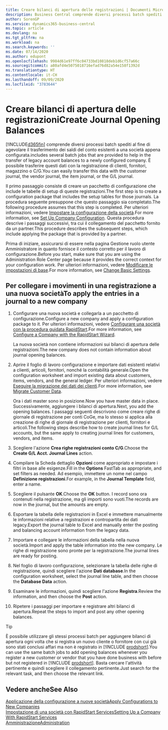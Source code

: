 ```yaml
---
title: Creare bilanci di apertura delle registrazioni | Documenti Microsoft
description: Business Central comprende diversi processi batch spediti al fine di agevolare il trasferimento dei saldi del conto esistenti a una società appena configurata. È possibile trasferire facilmente questi dati con le registrazioni.
author: SorenGP
ms.service: dynamics365-business-central
ms.topic: article
ms.devlang: na
ms.tgt_pltfrm: na
ms.workload: na
ms.search.keywords: ''
ms.date: 07/14/2020
ms.author: edupont
ms.openlocfilehash: 9984d61e97ff6c04733bd10818deb1d6cf57a66c
ms.sourcegitcommit: a80afd4e5075018716efad76d82a54e158f1392d
ms.translationtype: HT
ms.contentlocale: it-CH
ms.lasthandoff: 09/09/2020
ms.locfileid: "3783644"
---
```

# <a name="create-journal-opening-balances"></a><span data-ttu-id="3248d-104">Creare bilanci di apertura delle registrazioni</span><span class="sxs-lookup"><span data-stu-id="3248d-104">Create Journal Opening Balances</span></span>

[!INCLUDE[d365fin](includes/d365fin_md.md)] <span data-ttu-id="3248d-105">comprende diversi processi batch spediti al fine di agevolare il trasferimento dei saldi del conto esistenti a una società appena configurata.</span><span class="sxs-lookup"><span data-stu-id="3248d-105">includes several batch jobs that are provided to help in the transfer of legacy account balances to a newly configured company.</span></span> <span data-ttu-id="3248d-106">È possibile trasferire questi dati con la registrazione di clienti, fornitori, magazzino o C/G.</span><span class="sxs-lookup"><span data-stu-id="3248d-106">You can easily transfer this data with the customer journal, the vendor journal, the item journal, or the G/L journal.</span></span>

<span data-ttu-id="3248d-107">Il primo passaggio consiste di creare un pacchetto di configurazione che include le tabelle di setup di queste registrazioni.</span><span class="sxs-lookup"><span data-stu-id="3248d-107">The first step is to create a configuration package that includes the setup tables for those journals.</span></span> <span data-ttu-id="3248d-108">La procedura seguente presuppone che questo passaggio sia completato.</span><span class="sxs-lookup"><span data-stu-id="3248d-108">The following procedure assumes that this step is completed.</span></span> <span data-ttu-id="3248d-109">Per ulteriori informazioni, vedere [Impostare la configurazione della società](admin-set-up-company-configuration.md).</span><span class="sxs-lookup"><span data-stu-id="3248d-109">For more information, see [Set Up Company Configuration](admin-set-up-company-configuration.md).</span></span> <span data-ttu-id="3248d-110">Questa procedura descrive i passaggi successivi, tra cui il collegamento del pacchetto fornito da un partner.</span><span class="sxs-lookup"><span data-stu-id="3248d-110">This procedure describes the subsequent steps, which include applying the package that is provided by a partner.</span></span>  

<span data-ttu-id="3248d-111">Prima di iniziare, assicurarsi di essere nella pagina Gestione ruolo utente Amministratore in quanto fornisce il contesto corretto per il lavoro di configurazione.</span><span class="sxs-lookup"><span data-stu-id="3248d-111">Before you start, make sure that you are using the Administration Role Center page because it provides the correct context for your configuration work.</span></span> <span data-ttu-id="3248d-112">Per ulteriori informazioni, vedere [Modificare le impostazioni di base](ui-change-basic-settings.md).</span><span class="sxs-lookup"><span data-stu-id="3248d-112">For more information, see [Change Basic Settings](ui-change-basic-settings.md).</span></span>

## <a name="to-apply-the-entries-in-a-journal-to-a-new-company"></a><span data-ttu-id="3248d-113">Per collegare i movimenti in una registrazione a una nuova società</span><span class="sxs-lookup"><span data-stu-id="3248d-113">To apply the entries in a journal to a new company</span></span>

1. <span data-ttu-id="3248d-114">Configurare una nuova società e collegarla a un pacchetto di configurazione.</span><span class="sxs-lookup"><span data-stu-id="3248d-114">Configure a new company and apply a configuration package to it.</span></span> <span data-ttu-id="3248d-115">Per ulteriori informazioni, vedere [Configurare una società con la procedura guidata RapidStart](admin-how-to-configure-a-company-with-the-rapidstart-wizard.md).</span><span class="sxs-lookup"><span data-stu-id="3248d-115">For more information, see [Configure a Company with the RapidStart Wizard](admin-how-to-configure-a-company-with-the-rapidstart-wizard.md).</span></span>  

    <span data-ttu-id="3248d-116">La nuova società non contiene informazioni sui bilanci di apertura delle registrazioni.</span><span class="sxs-lookup"><span data-stu-id="3248d-116">The new company does not contain information about journal opening balances.</span></span>  

2. <span data-ttu-id="3248d-117">Aprire il foglio di lavoro configurazione e importare dati esistenti relativi a clienti, articoli, fornitori, nonché la contabilità generale.</span><span class="sxs-lookup"><span data-stu-id="3248d-117">Open the configuration worksheet and import existing data about customers, items, vendors, and the general ledger.</span></span> <span data-ttu-id="3248d-118">Per ulteriori informazioni, vedere [Eseguire la migrazione dei dati dei clienti](admin-migrate-customer-data.md).</span><span class="sxs-lookup"><span data-stu-id="3248d-118">For more information, see [Migrate Customer Data](admin-migrate-customer-data.md).</span></span>  

    <span data-ttu-id="3248d-119">Ora i dati master sono in posizione.</span><span class="sxs-lookup"><span data-stu-id="3248d-119">Now you have master data in place.</span></span> <span data-ttu-id="3248d-120">Successivamente, aggiungere i bilanci di apertura.</span><span class="sxs-lookup"><span data-stu-id="3248d-120">Next, you add the opening balances.</span></span> <span data-ttu-id="3248d-121">I passaggi seguenti descrivono come creare righe di giornale di registrazione per conti CoGe, ma lo stesso si applica alla creazione di righe di giornale di registrazione per clienti, fornitori e articoli.</span><span class="sxs-lookup"><span data-stu-id="3248d-121">The following steps describe how to create journal lines for G/L accounts, but the same apply to creating journal lines for customers, vendors, and items.</span></span>  
3. <span data-ttu-id="3248d-122">Scegliere l'azione **Crea righe registrazioni conto C/G**.</span><span class="sxs-lookup"><span data-stu-id="3248d-122">Choose the **Create G/L Acct. Journal Lines** action.</span></span>  
4. <span data-ttu-id="3248d-123">Compilare la Scheda dettaglio **Opzioni** come appropriato e impostare i filtri in base alle esigenze.</span><span class="sxs-lookup"><span data-stu-id="3248d-123">Fill in the **Options** FastTab as appropriate, and set filters as needed.</span></span> <span data-ttu-id="3248d-124">Ad esempio, immettere un nome nel campo **Definizione registrazioni**.</span><span class="sxs-lookup"><span data-stu-id="3248d-124">For example, in the **Journal Template** field, enter a name.</span></span>  
5. <span data-ttu-id="3248d-125">Scegliere il pulsante **OK**.</span><span class="sxs-lookup"><span data-stu-id="3248d-125">Choose the **OK** button.</span></span> <span data-ttu-id="3248d-126">I record sono ora contenuti nella registrazione, ma gli importi sono vuoti.</span><span class="sxs-lookup"><span data-stu-id="3248d-126">The records are now in the journal, but the amounts are empty.</span></span>  
6. <span data-ttu-id="3248d-127">Esportare la tabella delle registrazioni in Excel e immettere manualmente le informazioni relative a registrazioni e contropartita dei dati legacy.</span><span class="sxs-lookup"><span data-stu-id="3248d-127">Export the journal table to Excel and manually enter the posting and balancing account information from the legacy data.</span></span>
7. <span data-ttu-id="3248d-128">Importare e collegare le informazioni della tabella nella nuova società.</span><span class="sxs-lookup"><span data-stu-id="3248d-128">Import and apply the table information into the new company.</span></span> <span data-ttu-id="3248d-129">Le righe di registrazione sono pronte per la registrazione.</span><span class="sxs-lookup"><span data-stu-id="3248d-129">The journal lines are ready for posting.</span></span>  
8. <span data-ttu-id="3248d-130">Nel foglio di lavoro configurazione, selezionare la tabella delle righe di registrazione, quindi scegliere l'azione **Dati database**.</span><span class="sxs-lookup"><span data-stu-id="3248d-130">In the configuration worksheet, select the journal line table, and then choose the **Database Data** action.</span></span>  
9. <span data-ttu-id="3248d-131">Esaminare le informazioni, quindi scegliere l'azione **Registra**.</span><span class="sxs-lookup"><span data-stu-id="3248d-131">Review the information, and then choose the **Post** action.</span></span>  
10. <span data-ttu-id="3248d-132">Ripetere i passaggi per importare e registrare altri bilanci di apertura.</span><span class="sxs-lookup"><span data-stu-id="3248d-132">Repeat the steps to import and post any other opening balances.</span></span>  

> [!TIP]
> <span data-ttu-id="3248d-133">È possibile utilizzare gli stessi processi batch per aggiungere bilanci di apertura ogni volta che si registra un nuovo cliente o fornitore con cui già sono stati conclusi affari ma non è registrato in [!INCLUDE [prodshort](includes/prodshort.md)].</span><span class="sxs-lookup"><span data-stu-id="3248d-133">You can use the same batch jobs to add opening balances whenever you register a new customer or vendor that you have done business with before but not registered in [!INCLUDE [prodshort](includes/prodshort.md)].</span></span> <span data-ttu-id="3248d-134">Basta cercare l'attività pertinente e quindi scegliere il collegamento pertinente.</span><span class="sxs-lookup"><span data-stu-id="3248d-134">Just search for the relevant task, and then choose the relevant link.</span></span>

## <a name="see-also"></a><span data-ttu-id="3248d-135">Vedere anche</span><span class="sxs-lookup"><span data-stu-id="3248d-135">See Also</span></span>

[<span data-ttu-id="3248d-136">Applicazione della configurazione a nuove società</span><span class="sxs-lookup"><span data-stu-id="3248d-136">Apply Configurations to New Companies</span></span>](admin-apply-configuration-to-new-companies.md)  
[<span data-ttu-id="3248d-137">Impostazione di una società con RapidStart Services</span><span class="sxs-lookup"><span data-stu-id="3248d-137">Setting Up a Company With RapidStart Services</span></span>](admin-set-up-a-company-with-rapidstart.md)  
[<span data-ttu-id="3248d-138">Amministrazione</span><span class="sxs-lookup"><span data-stu-id="3248d-138">Administration</span></span>](admin-setup-and-administration.md)  
